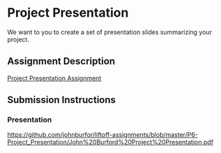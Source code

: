 # Project Presentation
We want to you to create a set of presentation slides summarizing your project.

## Assignment Description
[Project Presentation Assignment](https://education.launchcode.org/liftoff/modules/assignments/project-presentation)

## Submission Instructions

### Presentation
https://github.com/johnburfor/liftoff-assignments/blob/master/P6-Project_Presentation/John%20Burford%20Project%20Presentation.pdf
